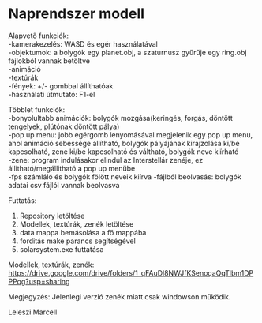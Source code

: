# Naprendszer modell

Alapvető funkciók:\
-kamerakezelés: WASD és egér használatával\
-objektumok: a bolygók egy planet.obj, a szaturnusz gyűrűje egy ring.obj fájlokból vannak betöltve\
-animáció\
-textúrák\
-fények: +/- gombbal állíthatóak\
-használati útmutató: F1-el

Többlet funkciók:\
-bonyolultabb animációk: bolygók mozgása(keringés, forgás, döntött tengelyek, plútónak döntött pálya) \
-pop up menu: jobb egérgomb lenyomásával megjelenik egy pop up menu, ahol animáció sebessége állítható, bolygók pályájának kirajzolása ki/be kapcsolható, zene ki/be kapcsolható és váltható, bolygók neve kiírható\
-zene: program indulásakor elindul az Interstellár zenéje, ez állitható/megállitható a pop up menübe\
-fps számláló és bolygók fölött neveik kiírva
-fájlból beolvasás: bolygók adatai csv fájlól vannak beolvasva


Futtatás:
  1. Repository letöltése
  2. Modellek, textúrák, zenék letöltése
  3. data mappa bemásolása a fő mappába
  4. forditás make parancs segítségével
  5. solarsystem.exe futtatása

Modellek, textúrák, zenék:
https://drive.google.com/drive/folders/1_qFAuDl8NWJfKSenoqaQqTlbm1DPPPog?usp=sharing

Megjegyzés: Jelenlegi verzió zenék miatt csak windowson működik.


Leleszi Marcell


